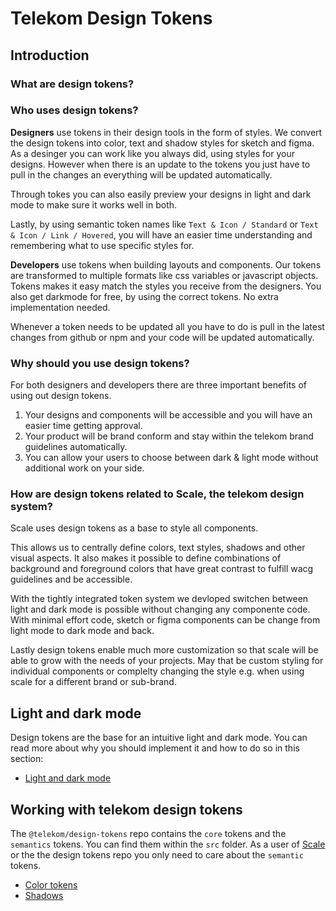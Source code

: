 # Telekom Design Tokens

## Introduction

### What are design tokens?


### Who uses design tokens?
**Designers** use tokens in their design tools in the form of styles. We convert the design tokens into color, text and shadow styles for sketch and figma. As a desinger you can work like you always did, using styles for your designs. However when there is an update to the tokens you just have to pull in the changes an everything will be updated automatically.

Through tokes you can also easily preview your designs in light and dark mode to make sure it works well in both.

Lastly, by using semantic token names like `Text & Icon / Standard` or `Text & Icon / Link / Hovered`, you will have an easier time understanding and remembering what to use specific styles for.

**Developers** use tokens when building layouts and components. Our tokens are transformed to multiple formats like css variables or javascript objects. Tokens makes it easy match the styles you receive from the designers. You also get darkmode for free, by using the correct tokens. No extra implementation needed.

Whenever a token needs to be updated all you have to do is pull in the latest changes from github or npm and your code will be updated automatically.
### Why should you use design tokens?
For both designers and developers there are three important benefits of using out design tokens.

1. Your designs and components will be accessible and you will have an easier time getting approval.
2. Your product will be brand conform and stay within the telekom brand guidelines automatically.
3. You can allow your users to choose between dark & light mode without additional work on your side.

### How are design tokens related to Scale, the telekom design system?
Scale uses design tokens as a base to style all components. 

This allows us to centrally define colors, text styles, shadows and other visual aspects.
It also makes it possible to define combinations of background and foreground colors that have great contrast to fulfill wacg guidelines and be accessible.

With the tightly integrated token system we devloped switchen between light and dark mode is possible without changing any componente code. With minimal effort code, sketch or figma components can be change from light mode to dark mode and back.

Lastly design tokens enable much more customization so that scale will be able to grow with the needs of your projects. May that be custom styling for individual components or complelty changing the style e.g. when using scale for a different brand or sub-brand.

## Light and dark mode
Design tokens are the base for an intuitive light and dark mode.
You can read more about why you should implement it and how to do so in this section:

- [Light and dark mode](./light-and-dark-mode.md)

## Working with telekom design tokens
The `@telekom/design-tokens` repo contains the `core` tokens and the `semantics` tokens. You can find them within the `src` folder.
As a user of [Scale](https://github.com/telekom/scale) or the the design tokens repo you only need to care about the `semantic` tokens.


- [Color tokens](./color.md)
- [Shadows](./shadows.md)
